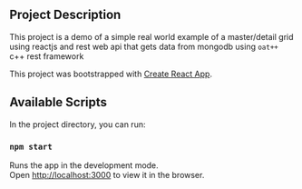 ## Project Description

This project is a demo of a simple real world example of a master/detail grid using reactjs and rest web api that gets data from mongodb using `oat++` c++ rest framework


This project was bootstrapped with [Create React App](https://github.com/facebook/create-react-app).

## Available Scripts

In the project directory, you can run:

### `npm start`

Runs the app in the development mode.<br />
Open [http://localhost:3000](http://localhost:3000) to view it in the browser.

